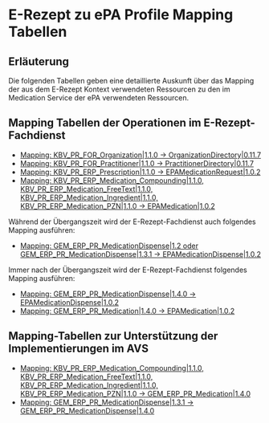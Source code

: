 # E-Rezept zu ePA Profile Mapping Tabellen

## Erläuterung
Die folgenden Tabellen geben eine detaillierte Auskunft über das Mapping der aus dem E-Rezept Kontext verwendeten Ressourcen zu den im Medication Service der ePA verwendeten Ressourcen.

## Mapping Tabellen der Operationen im E-Rezept-Fachdienst
- [Mapping: KBV_PR_FOR_Organization\|1.1.0 -> OrganizationDirectory\|0.11.7](https://gematik.github.io/api-erp/erp_epa_mapping_details/KBV_PR_FOR_Organization%7C1.1.0_to_OrganizationDirectory%7C0.11.7.html)
- [Mapping: KBV_PR_FOR_Practitioner\|1.1.0 -> PractitionerDirectory\|0.11.7](https://gematik.github.io/api-erp/erp_epa_mapping_details/KBV_PR_FOR_Practitioner%7C1.1.0_to_PractitionerDirectory%7C0.11.7.html)
- [Mapping: KBV_PR_ERP_Prescription\|1.1.0 -> EPAMedicationRequest\|1.0.2](https://gematik.github.io/api-erp/erp_epa_mapping_details/KBV_PR_ERP_Prescription%7C1.1.0_to_EPAMedicationRequest%7C1.0.2.html)
- [Mapping: KBV_PR_ERP_Medication_Compounding\|1.1.0, KBV_PR_ERP_Medication_FreeText\|1.1.0, KBV_PR_ERP_Medication_Ingredient\|1.1.0, KBV_PR_ERP_Medication_PZN\|1.1.0 -> EPAMedication\|1.0.2](https://gematik.github.io/api-erp/erp_epa_mapping_details/KBV_PR_ERP_Medication_Compounding%7C1.1.0_KBV_PR_ERP_Medication_FreeText%7C1.1.0_KBV_PR_ERP_Medication_Ingredient%7C1.1.0_KBV_PR_ERP_Medication_PZN%7C1.1.0_to_EPAMedication%7C1.0.2.html)

Während der Übergangszeit wird der E-Rezept-Fachdienst auch folgendes Mapping ausführen:
- [Mapping: GEM_ERP_PR_MedicationDispense\|1.2 oder GEM_ERP_PR_MedicationDispense\|1.3.1 -> EPAMedicationDispense\|1.0.2](https://gematik.github.io/api-erp/erp_epa_mapping_details/GEM_ERP_PR_MedicationDispense%7C1.3.1_to_EPAMedicationDispense%7C1.0.2.html)

Immer nach der Übergangszeit wird der E-Rezept-Fachdienst folgendes Mapping ausführen:
- [Mapping: GEM_ERP_PR_MedicationDispense\|1.4.0 -> EPAMedicationDispense\|1.0.2](https://gematik.github.io/api-erp/erp_epa_mapping_details/GEM_ERP_PR_MedicationDispense%7C1.4.0_to_EPAMedicationDispense%7C1.0.2.html)
- [Mapping: GEM_ERP_PR_Medication\|1.4.0 -> EPAMedication\|1.0.2](https://gematik.github.io/api-erp/erp_epa_mapping_details/GEM_ERP_PR_Medication%7C1.4.0_to_EPAMedication%7C1.0.2.html)

## Mapping-Tabellen zur Unterstützung der Implementierungen im AVS

- [Mapping: KBV_PR_ERP_Medication_Compounding\|1.1.0, KBV_PR_ERP_Medication_FreeText\|1.1.0, KBV_PR_ERP_Medication_Ingredient\|1.1.0, KBV_PR_ERP_Medication_PZN\|1.1.0 -> GEM_ERP_PR_Medication\|1.4.0](https://gematik.github.io/api-erp/erp_epa_mapping_details/KBV_PR_ERP_Medication_Compounding%7C1.1.0_KBV_PR_ERP_Medication_FreeText%7C1.1.0_KBV_PR_ERP_Medication_Ingredient%7C1.1.0_KBV_PR_ERP_Medication_PZN%7C1.1.0_to_GEM_ERP_PR_Medication%7C1.4.0.html)
- [Mapping: GEM_ERP_PR_MedicationDispense\|1.3.1 -> GEM_ERP_PR_MedicationDispense\|1.4.0](https://gematik.github.io/api-erp/erp_epa_mapping_details/GEM_ERP_PR_MedicationDispense%7C1.3.1_to_GEM_ERP_PR_MedicationDispense%7C1.4.0.html)